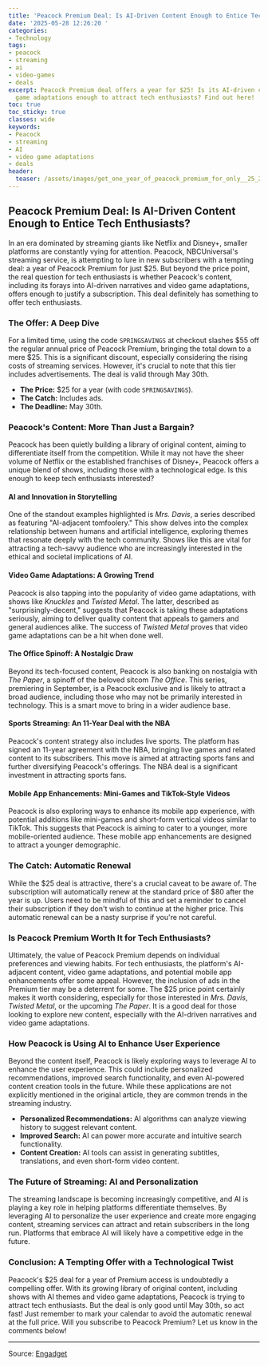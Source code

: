 ```yaml
---
title: 'Peacock Premium Deal: Is AI-Driven Content Enough to Entice Tech Enthusiasts?'
date: '2025-05-28 12:26:20 '
categories:
- Technology
tags:
- peacock
- streaming
- ai
- video-games
- deals
excerpt: Peacock Premium deal offers a year for $25! Is its AI-driven content & video
  game adaptations enough to attract tech enthusiasts? Find out here!
toc: true
toc_sticky: true
classes: wide
keywords:
- Peacock
- streaming
- AI
- video game adaptations
- deals
header:
  teaser: /assets/images/get_one_year_of_peacock_premium_for_only__25_20250528122620.jpg
---
```


## Peacock Premium Deal: Is AI-Driven Content Enough to Entice Tech Enthusiasts?

In an era dominated by streaming giants like Netflix and Disney+, smaller platforms are constantly vying for attention. Peacock, NBCUniversal's streaming service, is attempting to lure in new subscribers with a tempting deal: a year of Peacock Premium for just $25. But beyond the price point, the real question for tech enthusiasts is whether Peacock's content, including its forays into AI-driven narratives and video game adaptations, offers enough to justify a subscription. This deal definitely has something to offer tech enthusiasts.

### The Offer: A Deep Dive

For a limited time, using the code `SPRINGSAVINGS` at checkout slashes $55 off the regular annual price of Peacock Premium, bringing the total down to a mere $25. This is a significant discount, especially considering the rising costs of streaming services. However, it's crucial to note that this tier includes advertisements. The deal is valid through May 30th.

*   **The Price:** $25 for a year (with code `SPRINGSAVINGS`).
*   **The Catch:** Includes ads.
*   **The Deadline:** May 30th.

### Peacock's Content: More Than Just a Bargain?

Peacock has been quietly building a library of original content, aiming to differentiate itself from the competition. While it may not have the sheer volume of Netflix or the established franchises of Disney+, Peacock offers a unique blend of shows, including those with a technological edge. Is this enough to keep tech enthusiasts interested?

#### AI and Innovation in Storytelling

One of the standout examples highlighted is *Mrs. Davis*, a series described as featuring "AI-adjacent tomfoolery." This show delves into the complex relationship between humans and artificial intelligence, exploring themes that resonate deeply with the tech community. Shows like this are vital for attracting a tech-savvy audience who are increasingly interested in the ethical and societal implications of AI.

#### Video Game Adaptations: A Growing Trend

Peacock is also tapping into the popularity of video game adaptations, with shows like *Knuckles* and *Twisted Metal*. The latter, described as "surprisingly-decent," suggests that Peacock is taking these adaptations seriously, aiming to deliver quality content that appeals to gamers and general audiences alike. The success of *Twisted Metal* proves that video game adaptations can be a hit when done well.

#### The Office Spinoff: A Nostalgic Draw

Beyond its tech-focused content, Peacock is also banking on nostalgia with *The Paper*, a spinoff of the beloved sitcom *The Office*. This series, premiering in September, is a Peacock exclusive and is likely to attract a broad audience, including those who may not be primarily interested in technology. This is a smart move to bring in a wider audience base.

#### Sports Streaming: An 11-Year Deal with the NBA

Peacock's content strategy also includes live sports. The platform has signed an 11-year agreement with the NBA, bringing live games and related content to its subscribers. This move is aimed at attracting sports fans and further diversifying Peacock's offerings. The NBA deal is a significant investment in attracting sports fans.

#### Mobile App Enhancements: Mini-Games and TikTok-Style Videos

Peacock is also exploring ways to enhance its mobile app experience, with potential additions like mini-games and short-form vertical videos similar to TikTok. This suggests that Peacock is aiming to cater to a younger, more mobile-oriented audience. These mobile app enhancements are designed to attract a younger demographic.

### The Catch: Automatic Renewal

While the $25 deal is attractive, there's a crucial caveat to be aware of. The subscription will automatically renew at the standard price of $80 after the year is up. Users need to be mindful of this and set a reminder to cancel their subscription if they don't wish to continue at the higher price. This automatic renewal can be a nasty surprise if you're not careful.

### Is Peacock Premium Worth It for Tech Enthusiasts?

Ultimately, the value of Peacock Premium depends on individual preferences and viewing habits. For tech enthusiasts, the platform's AI-adjacent content, video game adaptations, and potential mobile app enhancements offer some appeal. However, the inclusion of ads in the Premium tier may be a deterrent for some. The $25 price point certainly makes it worth considering, especially for those interested in *Mrs. Davis*, *Twisted Metal*, or the upcoming *The Paper*. It is a good deal for those looking to explore new content, especially with the AI-driven narratives and video game adaptations.

### How Peacock is Using AI to Enhance User Experience

Beyond the content itself, Peacock is likely exploring ways to leverage AI to enhance the user experience. This could include personalized recommendations, improved search functionality, and even AI-powered content creation tools in the future. While these applications are not explicitly mentioned in the original article, they are common trends in the streaming industry.

*   **Personalized Recommendations:** AI algorithms can analyze viewing history to suggest relevant content.
*   **Improved Search:** AI can power more accurate and intuitive search functionality.
*   **Content Creation:** AI tools can assist in generating subtitles, translations, and even short-form video content.

### The Future of Streaming: AI and Personalization

The streaming landscape is becoming increasingly competitive, and AI is playing a key role in helping platforms differentiate themselves. By leveraging AI to personalize the user experience and create more engaging content, streaming services can attract and retain subscribers in the long run. Platforms that embrace AI will likely have a competitive edge in the future.

### Conclusion: A Tempting Offer with a Technological Twist

Peacock's $25 deal for a year of Premium access is undoubtedly a compelling offer. With its growing library of original content, including shows with AI themes and video game adaptations, Peacock is trying to attract tech enthusiasts. But the deal is only good until May 30th, so act fast! Just remember to mark your calendar to avoid the automatic renewal at the full price. Will you subscribe to Peacock Premium? Let us know in the comments below!


---

Source: [Engadget](https://www.engadget.com/deals/get-one-year-of-peacock-premium-for-only-25-163231081.html?src=rss)